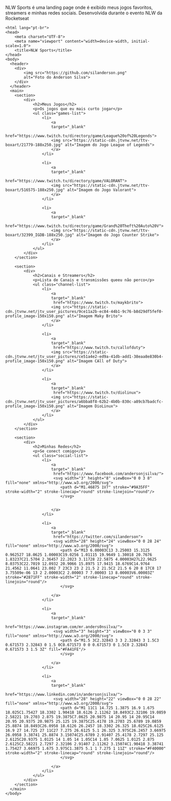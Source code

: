 NLW Sports é uma landing page onde é exibido meus jogos favoritos, streamers e minhas redes sociais. Desenvolvida durante o evento NLW da Rocketseat

<!DOCTYPE html>
    <html lang="pt-br">
    <head>
        <meta charset="UTF-8">
        <meta name="viewport" content="width=device-width, initial-scale=1.0">
        <title>NLW Sports</title>
    </head>
    <body>
      <header>
        <div>
            <img src="https://github.com/silanderson.png" 
            alt="Foto do Anderson Silva">
        </div>
      </header>
      <main>
        <section>
            <div>
                <h2>Meus Jogos</h2>
                <p>Os jogos que eu mais curto jogar</p>
                <ul class="games-list"> 
                    <li>
                        <a
                        target="_blank"
                         href="https://www.twitch.tv/directory/game/League%20of%20Legends">
                        <img src="https://static-cdn.jtvnw.net/ttv-boxart/21779-188x250.jpg" alt="Imagem do Jogo League of Legends">
                        </a>
                    </li>

                    <li>
                        <a
                        target="_blank"
                         href="https://www.twitch.tv/directory/game/VALORANT">
                        <img src="https://static-cdn.jtvnw.net/ttv-boxart/516575-188x250.jpg" alt="Imagem do Jogo Valorant">
                        </a>
                    </li>

                    <li>
                        <a
                        target="_blank"
                         href="https://www.twitch.tv/directory/game/Grand%20Theft%20Auto%20V">
                        <img src="https://static-cdn.jtvnw.net/ttv-boxart/32399_IGDB-188x250.jpg" alt="Imagem do Jogo Counter Strike">
                        </a>
                    </li>
                </ul>
            </div>
        </section>

        <section>
            <div>
                <h2>Canais e Streamers</h2>
                <p>Lista de Canais e transmissões queeu não perco</p>
                <ul class="channel-list"> 
                    <li>
                        <a
                        target="_blank"
                         href="https://www.twitch.tv/maykbrito">
                        <img src="https://static-cdn.jtvnw.net/jtv_user_pictures/9ce11a2b-ec84-44b1-9c76-b8d29df5fef0-profile_image-150x150.png" alt="Imagem Maky Brito">
                        </a>
                    </li>

                    <li>
                        <a
                        target="_blank"
                         href="https://www.twitch.tv/callofduty">
                        <img src="https://static-cdn.jtvnw.net/jtv_user_pictures/ce51a4e2-ed9a-41db-add1-38eaa8e830b4-profile_image-150x150.png" alt="Imagem CAll of Duty">
                        </a>
                    </li>

                    <li>
                        <a
                        target="_blank"
                         href="https://www.twitch.tv/diolinux">
                        <img src="https://static-cdn.jtvnw.net/jtv_user_pictures/a6bba8f8-62b2-4b0b-830c-a89cb7badcfc-profile_image-150x150.png" alt="Imagem DioLinux">
                        </a>
                    </li>
                </ul>
            </div>
        </section>

        <section>
            <div>
                <h2>Minhas Redes</h2>
                <p>Se conect comigo</p>
                <ul class="social-list"> 
                    <li>
                        <a
                        target="_blank"
                         href="https://www.facebook.com/andersonjsilva/">
                         <svg width="3" height="8" viewBox="0 0 3 8" fill="none" xmlns="http://www.w3.org/2000/svg">
                            <path d="M1.46875 1V7" stroke="#9A35FF" stroke-width="2" stroke-linecap="round" stroke-linejoin="round"/>
                            </svg>
                            
                            
                        </a>
                    </li>

                    <li>
                        <a
                        target="_blank"
                         href="https://twitter.com/silanderson">
                         <svg width="28" height="24" viewBox="0 0 28 24" fill="none" xmlns="http://www.w3.org/2000/svg">
                            <path d="M13 6.00003C13 3.25003 15.3125 0.962527 18.0625 1.00003C19.0256 1.01115 19.9649 1.30018 20.7676 1.83237C21.5704 2.36457 22.2023 3.11728 22.5875 4.00003H27L22.9625 8.03753C22.7019 12.0932 20.9066 15.8975 17.9415 18.6769C14.9764 21.4562 11.0641 23.002 7 23C3 23 2 21.5 2 21.5C2 21.5 6 20 8 17C8 17 3.75509e-06 13 2 2.00003C2 2.00003 7 7.00003 13 8.00003V6.00003Z" stroke="#2871FF" stroke-width="2" stroke-linecap="round" stroke-linejoin="round"/>
                            </svg>
                            
                        </a>
                    </li>

                    <li>
                        <a
                        target="_blank"
                         href="https://www.instagram.com/mr.anders0nsilva/">
                         <svg width="3" height="3" viewBox="0 0 3 3" fill="none" xmlns="http://www.w3.org/2000/svg">
                            <path d="M1.5 3C2.32843 3 3 2.32843 3 1.5C3 0.671573 2.32843 0 1.5 0C0.671573 0 0 0.671573 0 1.5C0 2.32843 0.671573 3 1.5 3Z" fill="#FA41FE"/>
                            </svg>
                            
                        </a>
                    </li>

                    <li>
                        <a
                        target="_blank"
                         href="https://www.linkedin.com/in/andersonjsilva/">
                         <svg width="28" height="22" viewBox="0 0 28 22" fill="none" xmlns="http://www.w3.org/2000/svg">
                            <path d="M1 11C1 14.725 1.3875 16.9 1.675 18.025C1.75427 18.3302 1.90418 18.6126 2.11262 18.8493C2.32106 19.0859 2.58221 19.2703 2.875 19.3875C7.0625 20.9875 14 20.95 14 20.95C14 20.95 20.9375 20.9875 25.125 19.3875C25.4178 19.2703 25.6789 19.0859 25.8874 18.8493C26.0958 18.6126 26.2457 18.3302 26.325 18.025C26.6125 16.9 27 14.725 27 11C27 7.275 26.6125 5.1 26.325 3.975C26.2457 3.66975 26.0958 3.38741 25.8874 3.15074C25.6789 2.91407 25.4178 2.7297 25.125 2.6125C20.9375 1.0125 14 1.05 14 1.05C14 1.05 7.0625 1.0125 2.875 2.6125C2.58221 2.7297 2.32106 2.91407 2.11262 3.15074C1.90418 3.38741 1.75427 3.66975 1.675 3.975C1.3875 5.1 1 7.275 1 11Z" stroke="#F40000" stroke-width="2" stroke-linecap="round" stroke-linejoin="round"/>
                            </svg>
                            
                        </a>
                    </li>
                </ul>
            </div>
        </section>
      </main>
    </body>
</html>
